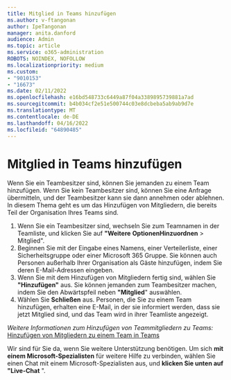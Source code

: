 ```yaml
---
title: Mitglied in Teams hinzufügen
ms.author: v-ftangonan
author: IpeTangonan
manager: anita.danford
audience: Admin
ms.topic: article
ms.service: o365-administration
ROBOTS: NOINDEX, NOFOLLOW
ms.localizationpriority: medium
ms.custom:
- "9010153"
- "16673"
ms.date: 02/11/2022
ms.openlocfilehash: e16bd548733c6449a87f04a3389895739881a7ad
ms.sourcegitcommit: b4b034cf2e51e500744c03e8dcbeba5ab9ab9d7e
ms.translationtype: MT
ms.contentlocale: de-DE
ms.lasthandoff: 04/16/2022
ms.locfileid: "64890485"
---
```

# <a name="add-member-in-teams"></a>Mitglied in Teams hinzufügen

Wenn Sie ein Teambesitzer sind, können Sie jemanden zu einem Team hinzufügen. Wenn Sie kein Teambesitzer sind, können Sie eine Anfrage übermitteln, und der Teambesitzer kann sie dann annehmen oder ablehnen. In diesem Thema geht es um das Hinzufügen von Mitgliedern, die bereits Teil der Organisation Ihres Teams sind.

1. Wenn Sie ein Teambesitzer sind, wechseln Sie zum Teamnamen in der Teamliste, und klicken Sie auf **"Weitere** **OptionenHinzuordnen**  >  Mitglied".
2. Beginnen Sie mit der Eingabe eines Namens, einer Verteilerliste, einer Sicherheitsgruppe oder einer Microsoft 365 Gruppe. Sie können auch Personen außerhalb Ihrer Organisation als Gäste hinzufügen, indem Sie deren E-Mail-Adressen eingeben.
3. Wenn Sie mit dem Hinzufügen von Mitgliedern fertig sind, wählen Sie **"Hinzufügen"** aus. Sie können jemanden zum Teambesitzer machen, indem Sie den Abwärtspfeil neben **"Mitglied**" auswählen.
4. Wählen Sie **Schließen** aus. Personen, die Sie zu einem Team hinzufügen, erhalten eine E-Mail, in der sie informiert werden, dass sie jetzt Mitglied sind, und das Team wird in ihrer Teamliste angezeigt.

*Weitere Informationen zum Hinzufügen von Teammitgliedern zu Teams:* [Hinzufügen von Mitgliedern zu einem Team in Teams](https://support.microsoft.com/office/add-members-to-a-team-in-teams-aff2249d-b456-4bc3-81e7-52327b6b38e9)

Wir sind für Sie da, wenn Sie weitere Unterstützung benötigen. Um sich **mit einem Microsoft-Spezialisten** für weitere Hilfe zu verbinden, wählen Sie einen Chat mit einem Microsoft-Spezialisten aus, und **klicken Sie unten auf "Live-Chat** ".
